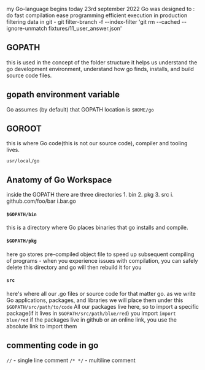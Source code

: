 my Go-language begins today 23rd september 2022
Go was designed to :
    do fast compilation
    ease programming
    efficient execution in production
filtering data in git - git filter-branch -f --index-filter 'git rm --cached --ignore-unmatch fixtures/11_user_answer.json'    

## GOPATH
this is used in the concept of the folder structure 
it helps us understand the go development environment, understand how go finds, installs, and build source code files.

## gopath environment variable
Go  assumes (by default) that GOPATH location is `$HOME/go`

## GOROOT
this is where Go code(this is not our source code), compiler and tooling lives.

`usr/local/go`

## Anatomy of Go Workspace
inside the GOPATH there are three directories 
    1. bin
    2. pkg
    3. src
        i. github.com/foo/bar
            i.bar.go
#### `$GOPATH/bin`
this is a directory where Go places binaries that go installs and compile.

#### `$GOPATH/pkg`
here go stores pre-compiled object file to speed up subsequent compiling of programs - when you experience issues with compilation, you can safely delete this directory and go will then rebuild it for you

#### `src`
here's where all our .go files or source code for that matter go. 
as we write Go applications, packages, and libraries we will place them under this `$GOPATH/src/path/to/code`
All our packages live here, so to import a specific package(if it lives in `$GOPATH/src/path/blue/red`) you import `import blue/red`
if the packages live in github or an online link, you use the absolute link to import them

## commenting code in go
`//` - single line comment
`/* */` - multiline comment